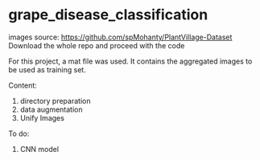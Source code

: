 # grape_disease_classification
images source: https://github.com/spMohanty/PlantVillage-Dataset
Download the whole repo and proceed with the code

For this project, a mat file was used. It contains the aggregated images to be used as training set. 

Content:
1. directory preparation
2. data augmentation
3. Unify Images

To do: 
1. CNN model 

